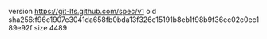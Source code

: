 version https://git-lfs.github.com/spec/v1
oid sha256:f96e1907e3041da658fb0bda13f326e15191b8eb1f98b9f36ec02c0ec189e92f
size 4489
